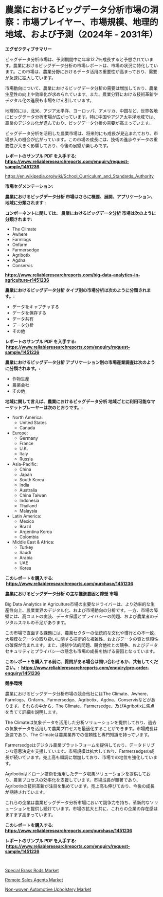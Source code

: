 <p><h1>農業におけるビッグデータ分析市場の洞察：市場プレイヤー、市場規模、地理的地域、および予測（2024年 - 2031年）</h1></p><p><strong>エグゼクティブサマリー</strong></p>
<p><p>ビッグデータ分析市場は、予測期間中に年率12.7％成長すると予想されています。農業におけるビッグデータ分析の市場レポートは、市場の状況に特化しています。この市場は、農業分野におけるデータ活用の重要性が高まっており、需要が急速に拡大しています。</p><p>市場動向について、農業におけるビッグデータ分析の需要は増加しており、農業生産性の向上や効率化が求められています。また、農業分野における技術革新やデジタル化の進展も市場をけん引しています。</p><p>地理的には、北米、アジア太平洋、ヨーロッパ、アメリカ、中国など、世界各地にビッグデータ分析市場が広がっています。特に中国やアジア太平洋地域では、農業のデジタル化が進んでおり、ビッグデータ分析の需要が高まっています。</p><p>ビッグデータ分析を活用した農業市場は、将来的にも成長が見込まれており、市場参入の機会が広がっています。この市場の成長には、技術の進歩やデータの重要性が大きく影響しており、今後の展望が楽しみです。</p></p>
<p><strong>レポートのサンプル PDF を入手する: <a href="https://www.reliableresearchreports.com/enquiry/request-sample/1451236">https://www.reliableresearchreports.com/enquiry/request-sample/1451236</a></strong></p>
<p><a href="https://en.wikipedia.org/wiki/School_Curriculum_and_Standards_Authority">https://en.wikipedia.org/wiki/School_Curriculum_and_Standards_Authority</a></p>
<p><strong>市場セグメンテーション:</strong></p>
<p><strong> 農業におけるビッグデータ分析 市場はさらに概要、展開、アプリケーション、地域に分類されます :</strong></p>
<p><strong>コンポーネントに関しては、 農業におけるビッグデータ分析 市場は次のように分類されます: &nbsp;</strong></p>
<p><ul><li>The Climate</li><li>Awhere</li><li>Farmlogs</li><li>Onfarm</li><li>Farmersedge</li><li>Agribotix</li><li>Agdna</li><li>Conservis</li></ul></p>
<p><strong><a href="https://www.reliableresearchreports.com/big-data-analytics-in-agriculture-r1451236">https://www.reliableresearchreports.com/big-data-analytics-in-agriculture-r1451236</a></strong></p>
<p><strong> 農業におけるビッグデータ分析 タイプ別の市場分析は次のように分類されます。:</strong></p>
<p><ul><li>データをキャプチャする</li><li>データを保存する</li><li>データ共有</li><li>データ分析</li><li>その他</li></ul></p>
<p><strong>レポートのサンプル PDF を入手する: &nbsp;<a href="https://www.reliableresearchreports.com/enquiry/request-sample/1451236">https://www.reliableresearchreports.com/enquiry/request-sample/1451236</a></strong></p>
<p><strong> 農業におけるビッグデータ分析 アプリケーション別の市場産業調査は次のように分類されます。:</strong></p>
<p><ul><li>作物生産</li><li>農薬会社</li><li>その他</li></ul></p>
<p><strong>地域に関して言えば、農業におけるビッグデータ分析 地域ごとに利用可能なマーケットプレーヤーは次のとおりです。:</strong></p>
<p><ul>
    <li>
        North America:
        <ul>
            <li>United States</li>
            <li>Canada</li>
        </ul>
    </li>
    <li>
        Europe:
        <ul>
            <li>Germany</li>
            <li>France</li>
            <li>U.K.</li>
            <li>Italy</li>
            <li>Russia</li>
        </ul>
    </li>
    <li>
        Asia-Pacific:
        <ul>
            <li>China</li>
            <li>Japan</li>
            <li>South Korea</li>
            <li>India</li>
            <li>Australia</li>
            <li>China Taiwan</li>
            <li>Indonesia</li>
            <li>Thailand</li>
            <li>Malaysia</li>
        </ul>
    </li>
    <li>
        Latin America:
        <ul>
            <li>Mexico</li>
            <li>Brazil</li>
            <li>Argentina Korea</li>
            <li>Colombia</li>
        </ul>
    </li>
    <li>
        Middle East & Africa:
        <ul>
            <li>Turkey</li>
            <li>Saudi</li>
            <li>Arabia</li>
            <li>UAE</li>
            <li>Korea</li>
        </ul>
    </li>
    </ul></p>
<p><strong>このレポートを購入する: &nbsp;<a href="https://www.reliableresearchreports.com/purchase/1451236">https://www.reliableresearchreports.com/purchase/1451236</a></strong></p>
<p><strong>農業におけるビッグデータ分析 の主な推進要因と障壁 市場</strong></p>
<p><p>Big Data Analytics in Agriculture市場の主要なドライバーは、より効率的な生産性向上、農業業界のデジタル化、および市場動向の分析です。一方、市場の障壁には、高コストの実装、データ保護とプライバシーの問題、および農業者のデジタルスキルの不足があります。</p><p>この市場で直面する課題には、農業セクターの伝統的な文化や慣行との不一致、大規模なデータの取り扱いに関する技術的な複雑性、およびデータの質と信頼性の確保が含まれます。また、規制や法的問題、競合他社との競争、およびデータセキュリティとプライバシーの懸念も市場の成長を妨げる要因となっています。</p></p>
<p><strong>このレポートを購入する前に、質問がある場合は問い合わせるか、共有してください。:&nbsp; <a href="https://www.reliableresearchreports.com/enquiry/pre-order-enquiry/1451236">https://www.reliableresearchreports.com/enquiry/pre-order-enquiry/1451236</a></strong></p>
<p><strong>競争環境</strong></p>
<p><p>農業におけるビッグデータ分析市場の競合他社にはThe Climate、Awhere、Farmlogs、Onfarm、Farmersedge、Agribotix、Agdna、Conservisなどがあります。それらの中から、The Climate、Farmersedge、及びAgribotixに焦点を当てて詳細を説明します。</p><p>The Climateは気象データを活用した分析ソリューションを提供しており、過去の気象データを活用して農業プロセスを最適化することができます。市場成長は急速であり、The Climateは農業業界での信頼性と専門知識を持っています。</p><p>Farmersedgeはデジタル農業プラットフォームを提供しており、データドリブンな意思決定を支援しています。市場規模は拡大しており、Farmersedgeの成長が続いています。売上高も順調に増加しており、市場での地位を強化しています。</p><p>Agribotixはドローン技術を活用したデータ収集ソリューションを提供しており、農業プロセスの効率化を支援しています。市場成長が顕著であり、Agribotixの技術革新が注目を集めています。売上高も伸びており、今後の成長が期待されています。</p><p>これらの企業は農業ビッグデータ分析市場において競争力を持ち、革新的なソリューションを提供し続けています。市場の拡大と共に、これらの企業の存在感はますます高まっています。</p></p>
<p><strong>このレポートを購入する: &nbsp; <a href="https://www.reliableresearchreports.com/purchase/1451236">https://www.reliableresearchreports.com/purchase/1451236</a></strong></p>
<p><strong>レポートのサンプル PDF を入手する: &nbsp;<a href="https://www.reliableresearchreports.com/enquiry/request-sample/1451236">https://www.reliableresearchreports.com/enquiry/request-sample/1451236</a></strong><strong></strong></p>
<p>&nbsp;</p>
<p><p><a href="https://github.com/bznecsdb5/Market-Research-Report-List-1/blob/main/special-brass-rods-market.md">Special Brass Rods Market</a></p><p><a href="https://issuu.com/reportprime-2/docs/remote-sales-agents-market-size-2030.pptx">Remote Sales Agents Market</a></p><p><a href="https://github.com/cheribeninsig/Market-Research-Report-List-1/blob/main/non-woven-automotive-upholstery-market.md">Non-woven Automotive Upholstery Market</a></p></p>